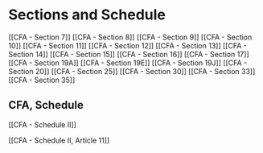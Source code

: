 # Sections and Schedule
[[CFA - Section 7]]
[[CFA - Section 8]]
[[CFA - Section 9]]
[[CFA - Section 10]]
[[CFA - Section 11]]
[[CFA - Section 12]]
[[CFA - Section 13]]
[[CFA - Section 14]]
[[CFA - Section 15]]
[[CFA - Section 16]]
[[CFA - Section 17]]
[[CFA - Section 19A]]
[[CFA - Section 19E]]
[[CFA - Section 19J]]
[[CFA - Section 20]]
[[CFA - Section 25]]
[[CFA - Section 30]]
[[CFA - Section 33]]
[[CFA - Section 35]]

## CFA, Schedule
[[CFA - Schedule II]]

[[CFA - Schedule II, Article 11]]

